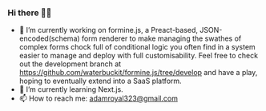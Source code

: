 ### Hi there 👋🦆

- 🔭 I’m currently working on formine.js, a Preact-based, JSON-encoded(schema) form renderer to make managing the swathes of complex forms chock full of conditional logic you often find in a system easier to manage and deploy with full customisability. Feel free to check out the development branch at https://github.com/waterbuckit/formine.js/tree/develop and have a play, hoping to eventually extend into a SaaS platform.
- 🌱 I’m currently learning Next.js.
- 📫 How to reach me: adamroyal323@gmail.com
<!--
**waterbuckit/waterbuckit** is a ✨ _special_ ✨ repository because its `README.md` (this file) appears on your GitHub profile.

Here are some ideas to get you started:

- 🔭 I’m currently working on ...
- 🌱 I’m currently learning ...
- 👯 I’m looking to collaborate on ...
- 🤔 I’m looking for help with ...
- 💬 Ask me about ...
- 📫 How to reach me: ...
- 😄 Pronouns: ...
- ⚡ Fun fact: ...
-->
